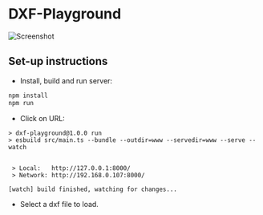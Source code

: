 # DXF-Playground

![Screenshot](https://github.com/timothyhale/dxf-playground/images/screenshot.png)


## Set-up instructions

- Install, build and run server:

```js
npm install
npm run
```

- Click on URL:

```
> dxf-playground@1.0.0 run
> esbuild src/main.ts --bundle --outdir=www --servedir=www --serve --watch


 > Local:   http://127.0.0.1:8000/
 > Network: http://192.168.0.107:8000/

[watch] build finished, watching for changes...

```

- Select a dxf file to load.



